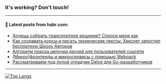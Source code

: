 ### It's working? Don't touch!

---
<!--
#### 🛠️ Technical stack:

![C++](https://img.shields.io/badge/C++-informational?logo=c%2B%2B&style=flat&logoColor=white&color=9C033A)
![Java](https://img.shields.io/badge/Java-informational?logo=java&style=flat&logoColor=white&color=007396)
![Kotlin](https://img.shields.io/badge/Kotlin-informational?logo=Kotlin&style=flat&logoColor=white&color=0095D5)
![JS](https://img.shields.io/badge/JS-informational?logo=javaScript&style=flat&logoColor=black&color=F7Df1E) <br>
![HTML5](https://img.shields.io/badge/HTML5-informational?logo=html5&style=flat&logoColor=white&color=E34F26)
![CSS3](https://img.shields.io/badge/CSS3-informational?logo=css3&style=flat&logoColor=white&color=157286)
![Sass](https://img.shields.io/badge/Saas-informational?logo=sass&style=flat&logoColor=white&color=hotpink)
![PHP](https://img.shields.io/badge/PHP-informational?logo=php&style=flat&logoColor=white&color=777BB4) <br>
![WebPAck](https://img.shields.io/badge/WebPack-informational?logo=webPack&style=flat&logoColor=white&color=FF6F00)
![Bootstrap](https://img.shields.io/badge/Bootstrap-informational?logo=Bootstrap&style=flat&logoColor=white&color=7952B3)
![MySQL](https://img.shields.io/badge/MySQL-informational?logo=MySQL&style=flat&logoColor=white&color=00f) <br>
![NodeJS](https://img.shields.io/badge/NodeJS-informational?logo=node.js&style=flat&logoColor=white&color=43853D)
![Spring](https://img.shields.io/badge/Spring-informational?logo=Spring&style=flat&logoColor=white&color=0A9EDC)
![Angular](https://img.shields.io/badge/Vue-informational?logo=vue.js&style=flat&logoColor=white&color=red)
![Git](https://img.shields.io/badge/Git-informational?logo=git&style=flat&logoColor=white&color=darkorange)

___
-->

#### 💬 Latest posts from habr.com:

<!-- BLOG-POST-LIST:START -->
- [Хочешь собрать транспортное решение? Спроси меня как](https://habr.com/ru/post/699544/?utm_source=habrahabr&utm_medium=rss&utm_campaign=699544)
- [Как создавать курсы и писать технические тексты: Хекслет запустил бесплатную Школу Авторов](https://habr.com/ru/post/701384/?utm_source=habrahabr&utm_medium=rss&utm_campaign=701384)
- [Алгоритм поиска цепочки друзей для пользователей соцсети](https://habr.com/ru/post/701380/?utm_source=habrahabr&utm_medium=rss&utm_campaign=701380)
- [&lpar;Микро&rpar;фронтенды и микросервисы с помощью Webpack](https://habr.com/ru/post/701152/?utm_source=habrahabr&utm_medium=rss&utm_campaign=701152)
- [Рассматриваем под лупой отладчик Delve для Go-разработчиков](https://habr.com/ru/post/701198/?utm_source=habrahabr&utm_medium=rss&utm_campaign=701198)
<!-- BLOG-POST-LIST:END -->

---

[![Top Langs](https://github-readme-stats.vercel.app/api/top-langs/?username=zloylis&layout=compact&hide_border=true&theme=dracula)](https://github.com/zloylis)
